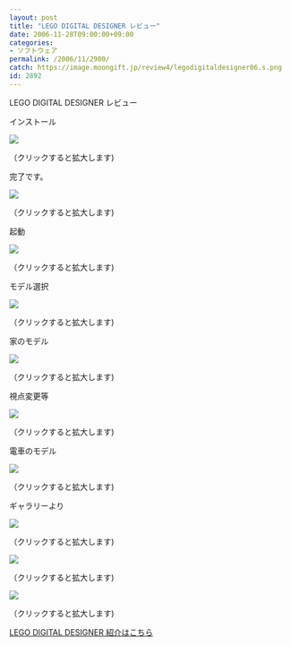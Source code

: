 ```yaml
---
layout: post
title: "LEGO DIGITAL DESIGNER レビュー"
date: 2006-11-28T09:00:00+09:00
categories:
- ソフトウェア
permalink: /2006/11/2900/
catch: https://image.moongift.jp/review4/legodigitaldesigner06.s.png
id: 2892
---
```

LEGO DIGITAL DESIGNER レビュー  
<!--more-->

インストール

  

[![](https://image.moongift.jp/review4/legodigitaldesigner01.s.png)](https://image.moongift.jp/review4/legodigitaldesigner01.png)  
  
（クリックすると拡大します)

  

完了です。

  

[![](https://image.moongift.jp/review4/legodigitaldesigner02.s.png)](https://image.moongift.jp/review4/legodigitaldesigner02.png)  
  
（クリックすると拡大します)

  

起動

  

[![](https://image.moongift.jp/review4/legodigitaldesigner03.s.png)](https://image.moongift.jp/review4/legodigitaldesigner03.png)  
  
（クリックすると拡大します)

  

モデル選択

  

[![](https://image.moongift.jp/review4/legodigitaldesigner04.s.png)](https://image.moongift.jp/review4/legodigitaldesigner04.png)  
  
（クリックすると拡大します)

  

家のモデル

  

[![](https://image.moongift.jp/review4/legodigitaldesigner05.s.png)](https://image.moongift.jp/review4/legodigitaldesigner05.png)  
  
（クリックすると拡大します)

  

視点変更等

  

[![](https://image.moongift.jp/review4/legodigitaldesigner06.s.png)](https://image.moongift.jp/review4/legodigitaldesigner06.png)  
  
（クリックすると拡大します)

  

電車のモデル

  

[![](https://image.moongift.jp/review4/legodigitaldesigner07.s.png)](https://image.moongift.jp/review4/legodigitaldesigner07.png)  
  
（クリックすると拡大します)

  

ギャラリーより

  

[![](https://image.moongift.jp/review4/legodigitaldesigner08.s.png)](https://image.moongift.jp/review4/legodigitaldesigner08.png)  
  
（クリックすると拡大します)

  

[![](https://image.moongift.jp/review4/legodigitaldesigner09.s.png)](https://image.moongift.jp/review4/legodigitaldesigner09.png)  
  
（クリックすると拡大します)

  

[![](https://image.moongift.jp/review4/legodigitaldesigner10.s.png)](https://image.moongift.jp/review4/legodigitaldesigner10.png)  
  
（クリックすると拡大します)

  

[LEGO DIGITAL DESIGNER 紹介はこちら](http://fw.moongift.jp/intro/i-2899.html)

